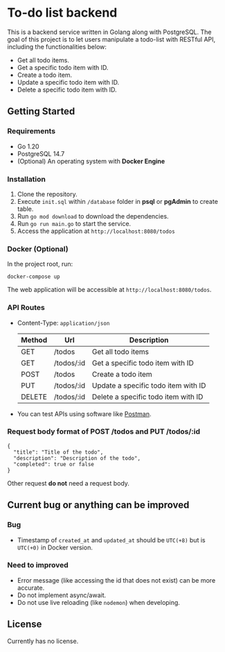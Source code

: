 # To-do list backend
This is a backend service written in Golang along with PostgreSQL. The goal of this project is to let users manipulate a todo-list with RESTful API, including the functionalities below:
- Get all todo items.
- Get a specific todo item with ID.
- Create a todo item.
- Update a specific todo item with ID.
- Delete a specific todo item with ID. 

## Getting Started
### Requirements
- Go 1.20
- PostgreSQL 14.7
- (Optional) An operating system with **Docker Engine**

### Installation
1. Clone the repository.
2. Execute `init.sql` within `/database` folder in **psql** or **pgAdmin** to create table.
3. Run `go mod download` to download the dependencies.
4. Run `go run main.go` to start the service.
5. Access the application at `http://localhost:8080/todos`

### Docker (Optional)
In the project root, run:
```
docker-compose up
```
The web application will be accessible at `http://localhost:8080/todos`.

### API Routes
- Content-Type: `application/json`

  | Method | Url                 | Description                         |
  | ------ | ------------------- | ----------------------------------- |
  | GET    | /todos              | Get all todo items                  | 
  | GET    | /todos/:id          | Get a specific todo item with ID    |
  | POST   | /todos              | Create a todo item                  |
  | PUT    | /todos/:id          | Update a specific todo item with ID |
  | DELETE | /todos/:id          | Delete a specific todo item with ID |

- You can test APIs using software like [Postman](https://www.postman.com/).

### Request body format of **POST /todos** and **PUT /todos/:id**
```
{
  "title": "Title of the todo",
  "description": "Description of the todo",
  "completed": true or false
}
```

Other request **do not** need a request body.

## Current bug or anything can be improved
### Bug
- Timestamp of `created_at` and `updated_at` should be `UTC(+8)` but is `UTC(+0)` in Docker version.

### Need to improved
- Error message (like accessing the id that does not exist) can be more accurate.
- Do not implement async/await.
- Do not use live reloading (like `nodemon`) when developing.

## License
Currently has no license.
